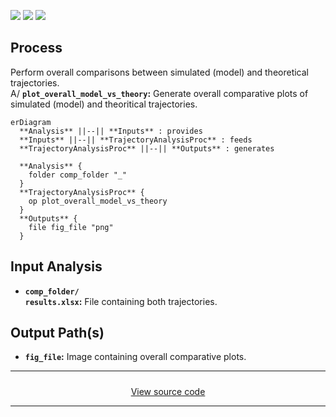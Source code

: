 <p align="left">
  <img src="https://img.shields.io/badge/Pandas-2.2.2+-0b0153?style=flat&logo=pandas&logoColor=white" />
  <img src="https://img.shields.io/badge/matplotlib-3.10.3+-11557c" />
  <img src="https://img.shields.io/badge/openpyxl-3.1.5+-010043" />
</p>

## Process

Perform overall comparisons between simulated (model) and theoretical trajectories.<br>
A/ **`plot_overall_model_vs_theory`:** Generate overall comparative plots of simulated (model) and theoritical trajectories.

```mermaid
erDiagram
  **Analysis** ||--|| **Inputs** : provides
  **Inputs** ||--|| **TrajectoryAnalysisProc** : feeds
  **TrajectoryAnalysisProc** ||--|| **Outputs** : generates

  **Analysis** {
    folder comp_folder "_"
  }
  **TrajectoryAnalysisProc** {
    op plot_overall_model_vs_theory
  }
  **Outputs** {
    file fig_file "png"
  }
```

## Input Analysis

- **`comp_folder/`**<br>
  **`results.xlsx`:** File containing both trajectories.

## Output Path(s)

- **`fig_file`:** Image containing overall comparative plots.

---

<div style="display: flex; justify-content: center; gap: 1rem; flex-wrap: wrap; margin-top: 1.5rem;">
  <a href="https://github.com/nuremics/nuremics-labs/tree/main/src/labs/procs/general/TrajectoryAnalysisProc"
     target="_blank"
     rel="noopener noreferrer"
     class="md-button md-button--primary">
    View source code
  </a>
</div>

---